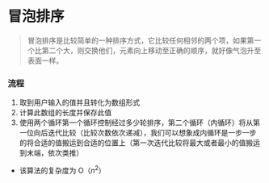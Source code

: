 # 冒泡排序

> 冒泡排序是比较简单的一种排序方式，它比较任何相邻的两个项，如果第一个比第二个大，则交换他们，元素向上移动至正确的顺序，就好像气泡升至表面一样。

### 流程
1. 取到用户输入的值并且转化为数组形式
2. 计算此数组的长度并保存此值
3. 使用两个循环第一个循环控制经过多少轮排序，第二个循环（内循环）将从第一位向后迭代比较（比较次数依次递减），我们可以想象成内循环是一步一步的将合适的值搬运到合适的位置上（第一次迭代比较将最大或者最小的值搬运到末端，依次类推）

- 该算法的复杂度为 O（$n^2$）
